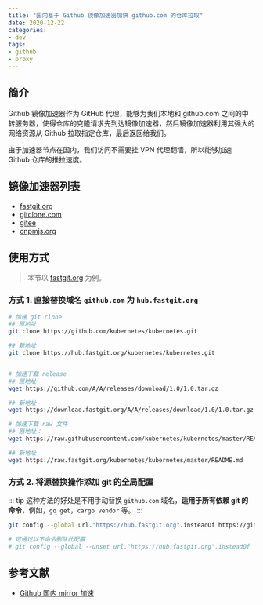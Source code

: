```yaml
---
title: "国内基于 Github 镜像加速器加快 github.com 的仓库拉取"
date: 2020-12-22
categories:
- dev
tags:
- github
- proxy
---
```


## 简介
Github 镜像加速器作为 GitHub 代理，能够为我们本地和 github.com 之间的中转服务器，使得仓库的克隆请求先到达镜像加速器，然后镜像加速器利用其强大的网络资源从 Github 拉取指定仓库，最后返回给我们。

由于加速器节点在国内，我们访问不需要挂 VPN 代理翻墙，所以能够加速 Github 仓库的推拉速度。

## 镜像加速器列表
- [fastgit.org]
- [gitclone.com](https://gitclone.com/)
- [gitee](https://gitee.com/mirrors)
- [cnpmjs.org](https://github.com.cnpmjs.org/)

## 使用方式

> 本节以 [fastgit.org] 为例。

### 方式 1. 直接替换域名 `github.com` 为 `hub.fastgit.org`

```bash
# 加速 git clone
## 原地址
git clone https://github.com/kubernetes/kubernetes.git

## 新地址
git clone https://hub.fastgit.org/kubernetes/kubernetes.git


# 加速下载 release
## 原地址
wget https://github.com/A/A/releases/download/1.0/1.0.tar.gz

## 新地址
wget https://download.fastgit.org/A/A/releases/download/1.0/1.0.tar.gz

# 加速下载 raw 文件
## 原地址：
wget https://raw.githubusercontent.com/kubernetes/kubernetes/master/README.md

## 新地址
wget https://raw.fastgit.org/kubernetes/kubernetes/master/README.md
```

### 方式 2. 将源替换操作添加 git 的全局配置

::: tip
这种方法的好处是不用手动替换 `github.com` 域名，**适用于所有依赖 git 的命令**，例如，`go get`，`cargo vendor` 等。
:::

```bash
git config --global url."https://hub.fastgit.org".insteadOf https://github.com

# 可通过以下命令删除此配置
# git config --global --unset url."https://hub.fastgit.org".insteadOf
```

## 参考文献
- [Github 国内 mirror 加速]

[fastgit.org]: https://doc.fastgit.org/
[Github 国内 mirror 加速]: https://blog.csdn.net/networken/article/details/105122778
